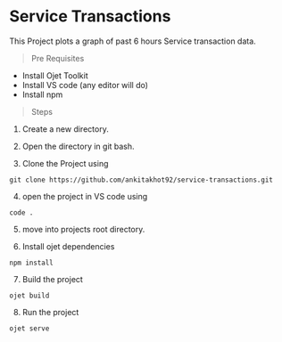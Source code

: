 # Service Transactions
This Project plots a graph of past 6 hours Service transaction data.

> Pre Requisites
* Install Ojet Toolkit
* Install VS code (any editor will do)
* Install npm

>Steps
1. Create a new directory.

2. Open the directory in git bash.

3. Clone the Project using 

```
git clone https://github.com/ankitakhot92/service-transactions.git
```
4. open the project in VS code using

```
code .
```


5. move into projects root directory.

6. Install ojet dependencies

```
npm install
```

7. Build the project
```
ojet build
```
8. Run the project
```
ojet serve
```

